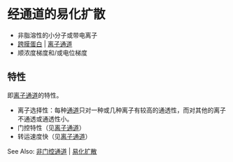 # 经通道的易化扩散

- 非脂溶性的小分子或带电离子
- [跨膜蛋白](跨膜蛋白.md) | [离子通道](离子通道.md)
- 顺浓度梯度和/或电位梯度

## 特性

即[离子通道](离子通道.md)的特性。

- 离子选择性：每种[通道](离子通道.md)只对一种或几种离子有较高的通透性，而对其他的离子不通透或通透性小。
- 门控特性（见[离子通道](离子通道.md#门控特性)）
- 转运速度快（见[离子通道](离子通道.md)）

See Also: [非门控通道](非门控通道.md) | [易化扩散](易化扩散.md)
